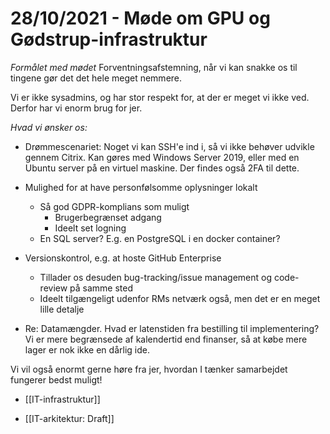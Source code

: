 # 28/10/2021 - Møde om GPU og Gødstrup-infrastruktur
*Formålet med mødet*
Forventningsafstemning, når vi kan snakke os til tingene gør det det hele meget nemmere.

Vi er ikke sysadmins, og har stor respekt for, at der er meget vi ikke ved. Derfor har vi enorm brug for jer.

*Hvad vi ønsker os:*
* Drømmescenariet: Noget vi kan SSH'e ind i, så vi ikke behøver udvikle gennem Citrix. Kan gøres med Windows Server 2019, eller med en Ubuntu server på en virtuel maskine. Der findes også 2FA til dette.

* Mulighed for at have personfølsomme oplysninger lokalt
	* Så god GDPR-komplians som muligt
		* Brugerbegrænset adgang
		* Ideelt set logning
	* En SQL server? E.g. en PostgreSQL i en docker container?

* Versionskontrol, e.g. at hoste GitHub Enterprise
	* Tillader os desuden bug-tracking/issue management og code-review på samme sted
	* Ideelt tilgængeligt udenfor RMs netværk også, men det er en meget lille detalje

* Re: Datamængder. Hvad er latenstiden fra bestilling til implementering? Vi er mere begrænsede af kalendertid end finanser, så at købe mere lager er nok ikke en dårlig ide.

Vi vil også enormt gerne høre fra jer, hvordan I tænker samarbejdet fungerer bedst muligt!


* [[IT-infrastruktur]]

* [[IT-arkitektur: Draft]]

<!-- {BearID:A1606B62-7CFE-4B51-9BB1-40202012D7E7-43256-0000019D24E71BB6} -->
